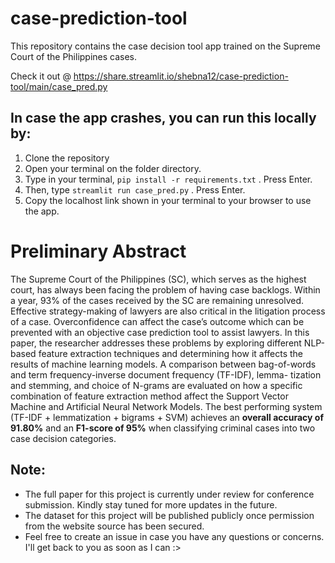 # case-prediction-tool
This repository contains the case decision tool app trained on the Supreme Court of the Philippines cases.

Check it out @ https://share.streamlit.io/shebna12/case-prediction-tool/main/case_pred.py

## In case the app crashes, you can run this locally by:
1. Clone the repository
2. Open your terminal on the folder directory.
3. Type in your terminal, `pip install -r requirements.txt` . Press Enter.
4. Then, type `streamlit run case_pred.py` . Press Enter.
5. Copy the localhost link shown in your terminal to your browser to use the app. 

# Preliminary Abstract

The Supreme Court of the Philippines (SC), which serves as the
highest court, has always been facing the problem of having case
backlogs. Within a year, 93% of the cases received by the SC are
remaining unresolved. Effective strategy-making of lawyers are
also critical in the litigation process of a case. Overconfidence can
affect the case’s outcome which can be prevented with an objective
case prediction tool to assist lawyers. In this paper, the researcher
addresses these problems by exploring different NLP-based feature
extraction techniques and determining how it affects the results
of machine learning models. A comparison between bag-of-words
and term frequency-inverse document frequency (TF-IDF), lemma-
tization and stemming, and choice of N-grams are evaluated on
how a specific combination of feature extraction method affect the
Support Vector Machine and Artificial Neural Network Models. The
best performing system (TF-IDF + lemmatization + bigrams + SVM)
achieves an **overall accuracy of 91.80%** and an **F1-score of 95%** when classifying criminal cases into two case decision categories.

##  Note:
 - The full paper for this project is currently under review for conference submission. Kindly stay tuned for more updates in the future.
 - The dataset for this project will be published publicly once permission from the website source has been secured.
 - Feel free to create an issue in case you have any questions or concerns. I'll get back to you as soon as I can :>
